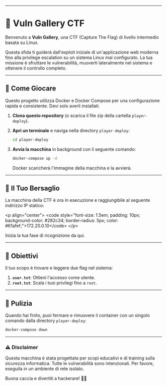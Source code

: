 
-----

# 🚩 Vuln Gallery CTF

 Benvenuto a **Vuln Gallery**, una CTF (Capture The Flag) di livello intermedio basata su Linux.

Questa sfida ti guiderà dall'exploit iniziale di un'applicazione web moderna fino alla privilege escalation su un sistema Linux mal configurato. La tua missione è sfruttare le vulnerabilità, muoverti lateralmente nel sistema e ottenere il controllo completo.

-----

## 🚀 Come Giocare

Questo progetto utilizza Docker e Docker Compose per una configurazione rapida e consistente. Devi solo averli installati.

1.  **Clona questo repository** (o scarica il file zip della cartella `player-deploy`).

2.  **Apri un terminale** e naviga nella directory `player-deploy`:

    ```bash
    cd player-deploy
    ```

3.  **Avvia la macchina** in background con il seguente comando:

    ```bash
    docker-compose up -d
    ```

    Docker scaricherà l'immagine della macchina e la avvierà.

-----

## 🎯 Il Tuo Bersaglio

La macchina della CTF è ora in esecuzione e raggiungibile al seguente indirizzo IP statico:

\<p align="center"\>
\<code style="font-size: 1.5em; padding: 10px; background-color: \#282c34; border-radius: 5px; color: \#61afef;"\>172.20.0.10\</code\>
\</p\>

Inizia la tua fase di ricognizione da qui.

-----

## 🏁 Obiettivi

Il tuo scopo è trovare e leggere due flag nel sistema:

1.  **`user.txt`**: Ottieni l'accesso come utente.
2.  **`root.txt`**: Scala i tuoi privilegi fino a `root`.

-----

## 🧹 Pulizia

Quando hai finito, puoi fermare e rimuovere il container con un singolo comando dalla directory `player-deploy`:

```bash
docker-compose down
```

-----

### ⚠️ Disclaimer

Questa macchina è stata progettata per scopi educativi e di training sulla sicurezza informatica. Tutte le vulnerabilità sono intenzionali. Per favore, eseguila in un ambiente di rete isolato.

Buona caccia e divertiti a hackerare\! 🕵️‍♂️